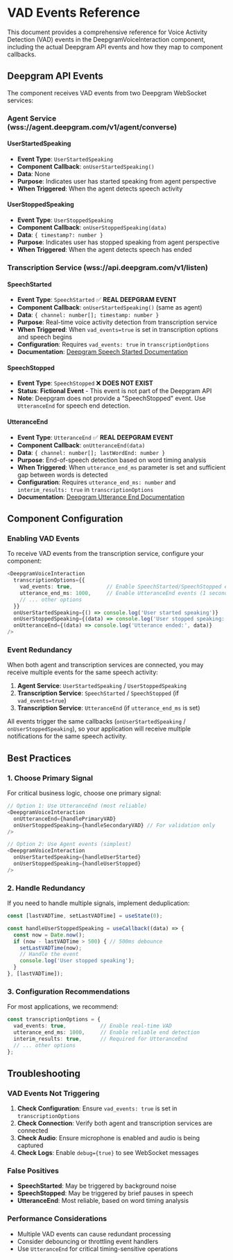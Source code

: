 # VAD Events Reference

This document provides a comprehensive reference for Voice Activity Detection (VAD) events in the DeepgramVoiceInteraction component, including the actual Deepgram API events and how they map to component callbacks.

## Deepgram API Events

The component receives VAD events from two Deepgram WebSocket services:

### Agent Service (wss://agent.deepgram.com/v1/agent/converse)

#### UserStartedSpeaking
- **Event Type**: `UserStartedSpeaking`
- **Component Callback**: `onUserStartedSpeaking()`
- **Data**: None
- **Purpose**: Indicates user has started speaking from agent perspective
- **When Triggered**: When the agent detects speech activity

#### UserStoppedSpeaking
- **Event Type**: `UserStoppedSpeaking`
- **Component Callback**: `onUserStoppedSpeaking(data)`
- **Data**: `{ timestamp?: number }`
- **Purpose**: Indicates user has stopped speaking from agent perspective
- **When Triggered**: When the agent detects speech has ended

### Transcription Service (wss://api.deepgram.com/v1/listen)

#### SpeechStarted
- **Event Type**: `SpeechStarted` ✅ **REAL DEEPGRAM EVENT**
- **Component Callback**: `onUserStartedSpeaking()` (same as agent)
- **Data**: `{ channel: number[]; timestamp: number }`
- **Purpose**: Real-time voice activity detection from transcription service
- **When Triggered**: When `vad_events=true` is set in transcription options and speech begins
- **Configuration**: Requires `vad_events: true` in `transcriptionOptions`
- **Documentation**: [Deepgram Speech Started Documentation](https://developers.deepgram.com/docs/speech-started)

#### SpeechStopped
- **Event Type**: `SpeechStopped` ❌ **DOES NOT EXIST**
- **Status**: **Fictional Event** - This event is not part of the Deepgram API
- **Note**: Deepgram does not provide a "SpeechStopped" event. Use `UtteranceEnd` for speech end detection.

#### UtteranceEnd
- **Event Type**: `UtteranceEnd` ✅ **REAL DEEPGRAM EVENT**
- **Component Callback**: `onUtteranceEnd(data)`
- **Data**: `{ channel: number[]; lastWordEnd: number }`
- **Purpose**: End-of-speech detection based on word timing analysis
- **When Triggered**: When `utterance_end_ms` parameter is set and sufficient gap between words is detected
- **Configuration**: Requires `utterance_end_ms: number` and `interim_results: true` in `transcriptionOptions`
- **Documentation**: [Deepgram Utterance End Documentation](https://developers.deepgram.com/docs/understanding-end-of-speech-detection#using-utteranceend)

## Component Configuration

### Enabling VAD Events

To receive VAD events from the transcription service, configure your component:

```typescript
<DeepgramVoiceInteraction
  transcriptionOptions={{
    vad_events: true,           // Enable SpeechStarted/SpeechStopped events
    utterance_end_ms: 1000,     // Enable UtteranceEnd events (1 second)
    // ... other options
  }}
  onUserStartedSpeaking={() => console.log('User started speaking')}
  onUserStoppedSpeaking={(data) => console.log('User stopped speaking:', data)}
  onUtteranceEnd={(data) => console.log('Utterance ended:', data)}
/>
```

### Event Redundancy

When both agent and transcription services are connected, you may receive multiple events for the same speech activity:

1. **Agent Service**: `UserStartedSpeaking` / `UserStoppedSpeaking`
2. **Transcription Service**: `SpeechStarted` / `SpeechStopped` (if `vad_events=true`)
3. **Transcription Service**: `UtteranceEnd` (if `utterance_end_ms` is set)

All events trigger the same callbacks (`onUserStartedSpeaking` / `onUserStoppedSpeaking`), so your application will receive multiple notifications for the same speech activity.

## Best Practices

### 1. Choose Primary Signal
For critical business logic, choose one primary signal:

```typescript
// Option 1: Use UtteranceEnd (most reliable)
<DeepgramVoiceInteraction
  onUtteranceEnd={handlePrimaryVAD}
  onUserStoppedSpeaking={handleSecondaryVAD} // For validation only
/>

// Option 2: Use Agent events (simplest)
<DeepgramVoiceInteraction
  onUserStartedSpeaking={handleUserStarted}
  onUserStoppedSpeaking={handleUserStopped}
/>
```

### 2. Handle Redundancy
If you need to handle multiple signals, implement deduplication:

```typescript
const [lastVADTime, setLastVADTime] = useState(0);

const handleUserStoppedSpeaking = useCallback((data) => {
  const now = Date.now();
  if (now - lastVADTime > 500) { // 500ms debounce
    setLastVADTime(now);
    // Handle the event
    console.log('User stopped speaking');
  }
}, [lastVADTime]);
```

### 3. Configuration Recommendations

For most applications, we recommend:

```typescript
const transcriptionOptions = {
  vad_events: true,           // Enable real-time VAD
  utterance_end_ms: 1000,     // Enable reliable end detection
  interim_results: true,      // Required for UtteranceEnd
  // ... other options
};
```

## Troubleshooting

### VAD Events Not Triggering

1. **Check Configuration**: Ensure `vad_events: true` is set in `transcriptionOptions`
2. **Check Connection**: Verify both agent and transcription services are connected
3. **Check Audio**: Ensure microphone is enabled and audio is being captured
4. **Check Logs**: Enable `debug={true}` to see WebSocket messages

### False Positives

- **SpeechStarted**: May be triggered by background noise
- **SpeechStopped**: May be triggered by brief pauses in speech
- **UtteranceEnd**: Most reliable, based on word timing analysis

### Performance Considerations

- Multiple VAD events can cause redundant processing
- Consider debouncing or throttling event handlers
- Use `UtteranceEnd` for critical timing-sensitive operations
